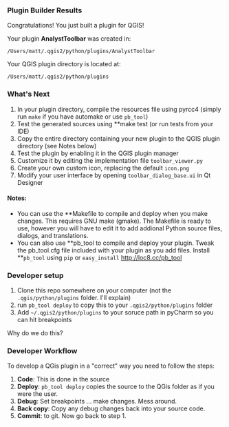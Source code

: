 ### Plugin Builder Results

Congratulations! You just built a plugin for QGIS!

Your plugin **AnalystToolbar** was created in:

```
/Users/matt/.qgis2/python/plugins/AnalystToolbar
```

Your QGIS plugin directory is located at:

```
/Users/matt/.qgis2/python/plugins
```

### What's Next

1. In your plugin directory, compile the resources file using pyrcc4 (simply run `make` if you have automake or use `pb_tool`)
2. Test the generated sources using **make test (or run tests from your IDE)
3. Copy the entire directory containing your new plugin to the QGIS plugin directory (see Notes below)
4. Test the plugin by enabling it in the QGIS plugin manager
5. Customize it by editing the implementation file `toolbar_viewer.py`
6. Create your own custom icon, replacing the default `icon.png`
7. Modify your user interface by opening `toolbar_dialog_base.ui` in Qt Designer

#### Notes:
* You can use the **Makefile to compile and deploy when you
        make changes. This requires GNU make (gmake). The Makefile is ready to use, however you 
        will have to edit it to add addional Python source files, dialogs, and translations.
* You can also use **pb_tool to compile and deploy your plugin. Tweak the pb_tool.cfg file included with your plugin as you add files. Install **`pb_tool` using `pip` or `easy_install` <http://loc8.cc/pb_tool>



### Developer setup

1. Clone this repo somewhere on your computer (not the `.qgis/python/plugins` folder. I'll explain)
2. run `pb_tool deploy` to copy this to your `.qgis2/python/plugins` folder
3. Add `~/.qgis2/python/plugins` to your soruce path in pyCharm so you can hit breakpoints

Why do we do this? 

### Developer Workflow

To develop a QGis plugin in a "correct" way you need to follow the steps:

1. **Code**: This is done in the source
2. **Deploy**: `pb_tool deploy` copies the source to the QGis folder as if you were the user.
3. **Debug**: Set breakpoints ... make changes. Mess around. 
4. **Back copy**: Copy any debug changes back into your source code.
5. **Commit**: to git. Now go back to step 1.